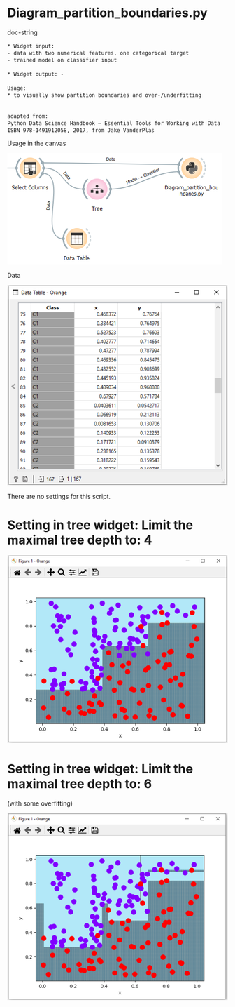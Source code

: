 # Diagram_partition_boundaries.py

doc-string
```
* Widget input: 
- data with two numerical features, one categorical target
- trained model on classifier input

* Widget output: -

Usage:
* to visually show partition boundaries and over-/underfitting


adapted from:
Python Data Science Handbook – Essential Tools for Working with Data
ISBN 978-1491912058, 2017, from Jake VanderPlas

```

Usage in the canvas

![](images/dia_partition_boundary_01.png)

Data

![](images/dia_partition_boundary_02.png)

There are no settings for this script.

# Setting in tree widget: Limit the maximal tree depth to: 4

![](images/dia_partition_boundary_03.png)

# Setting in tree widget: Limit the maximal tree depth to: 6
(with some overfitting)

![](images/dia_partition_boundary_04.png)
